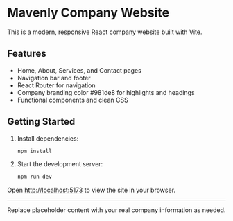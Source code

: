 # Mavenly Company Website

This is a modern, responsive React company website built with Vite.

## Features
- Home, About, Services, and Contact pages
- Navigation bar and footer
- React Router for navigation
- Company branding color #981de8 for highlights and headings
- Functional components and clean CSS

## Getting Started

1. Install dependencies:
   ```sh
   npm install
   ```
2. Start the development server:
   ```sh
   npm run dev
   ```

Open [http://localhost:5173](http://localhost:5173) to view the site in your browser.

---

Replace placeholder content with your real company information as needed.
